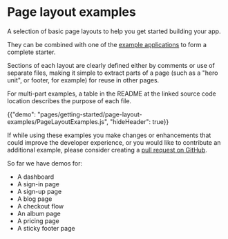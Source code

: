 # Page layout examples

<p class="description">A selection of basic page layouts to help you get started building your app.</p>

They can be combined with one of the [example applications](https://github.com/mui-org/material-ui/tree/next/examples) to form a complete starter.

Sections of each layout are clearly defined either by comments or use of separate files,
making it simple to extract parts of a page (such as a "hero unit", or footer, for example)
for reuse in other pages.

For multi-part examples, a table in the README at the linked source code location describes
the purpose of each file.

{{"demo": "pages/getting-started/page-layout-examples/PageLayoutExamples.js", "hideHeader": true}}

If while using these examples you make changes or enhancements that could improve the
developer experience, or you would like to contribute an additional example,
please consider creating a [pull request on GitHub](https://github.com/mui-org/material-ui/pulls).

So far we have demos for:

- A dashboard
- A sign-in page
- A sign-up page
- A blog page
- A checkout flow
- An album page
- A pricing page
- A sticky footer page
